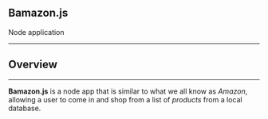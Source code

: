 ## Bamazon.js 
<span style="font-size:1em;">Node application
</span>
- - - - - - 
## Overview
-------------
**Bamazon.js** is a node app that is similar to what we all know as *Amazon*, allowing a user to come in and shop from a list of *products* from a local database. 